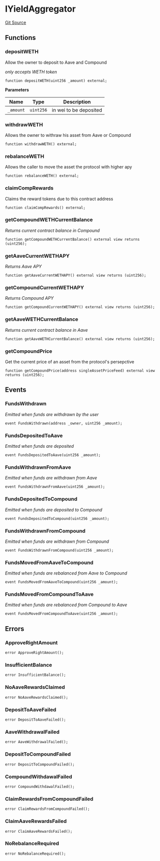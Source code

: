 # IYieldAggregator
[Git Source](https://github.com/SyncCode2017/yield-aggregator-hh/blob/9547b64ff0dde35cf66a54081393a0499b5c1eda/contracts/interfaces/IYieldAggregator.sol)


## Functions
### depositWETH

Allow the owner to deposit to Aave and Compound

*only accepts WETH token*


```solidity
function depositWETH(uint256 _amount) external;
```
**Parameters**

|Name|Type|Description|
|----|----|-----------|
|`_amount`|`uint256`|in wei to be deposited|


### withdrawWETH

Allows the owner to withraw his asset from Aave or Compound


```solidity
function withdrawWETH() external;
```

### rebalanceWETH

Allows the caller to move the asset the protocol with higher apy


```solidity
function rebalanceWETH() external;
```

### claimCompRewards

Claims the reward tokens due to this contract address


```solidity
function claimCompRewards() external;
```

### getCompoundWETHCurrentBalance

*Returns current contract balance in Compound*


```solidity
function getCompoundWETHCurrentBalance() external view returns (uint256);
```

### getAaveCurrentWETHAPY

*Returns Aave APY*


```solidity
function getAaveCurrentWETHAPY() external view returns (uint256);
```

### getCompoundCurrentWETHAPY

*Returns Compound APY*


```solidity
function getCompoundCurrentWETHAPY() external view returns (uint256);
```

### getAaveWETHCurrentBalance

*Returns current contract balance in Aave*


```solidity
function getAaveWETHCurrentBalance() external view returns (uint256);
```

### getCompoundPrice

Get the current price of an asset from the protocol's persepctive


```solidity
function getCompoundPrice(address singleAssetPriceFeed) external view returns (uint256);
```

## Events
### FundsWithdrawn
*Emitted when funds are withdrawn by the user*


```solidity
event FundsWithdrawn(address _owner, uint256 _amount);
```

### FundsDepositedToAave
*Emitted when funds are deposited*


```solidity
event FundsDepositedToAave(uint256 _amount);
```

### FundsWithdrawnFromAave
*Emitted when funds are withdrawn from Aave*


```solidity
event FundsWithdrawnFromAave(uint256 _amount);
```

### FundsDepositedToCompound
*Emitted when funds are deposited to Compound*


```solidity
event FundsDepositedToCompound(uint256 _amount);
```

### FundsWithdrawnFromCompound
*Emitted when funds are withdrawn from Compound*


```solidity
event FundsWithdrawnFromCompound(uint256 _amount);
```

### FundsMovedFromAaveToCompound
*Emitted when funds are rebalanced from Aave to Compound*


```solidity
event FundsMovedFromAaveToCompound(uint256 _amount);
```

### FundsMovedFromCompoundToAave
*Emitted when funds are rebalanced from Compound to Aave*


```solidity
event FundsMovedFromCompoundToAave(uint256 _amount);
```

## Errors
### ApproveRightAmount

```solidity
error ApproveRightAmount();
```

### InsufficientBalance

```solidity
error InsufficientBalance();
```

### NoAaveRewardsClaimed

```solidity
error NoAaveRewardsClaimed();
```

### DepositToAaveFailed

```solidity
error DepositToAaveFailed();
```

### AaveWithdrawalFailed

```solidity
error AaveWithdrawalFailed();
```

### DepositToCompoundFailed

```solidity
error DepositToCompoundFailed();
```

### CompoundWithdawalFailed

```solidity
error CompoundWithdawalFailed();
```

### ClaimRewardsFromCompoundFailed

```solidity
error ClaimRewardsFromCompoundFailed();
```

### ClaimAaveRewardsFailed

```solidity
error ClaimAaveRewardsFailed();
```

### NoRebalanceRequired

```solidity
error NoRebalanceRequired();
```

